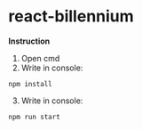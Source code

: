 # react-billennium
**Instruction**
1. Open cmd
2. Write in console:
```
npm install
```
3. Write in console: 
```
npm run start
```
